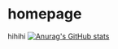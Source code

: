 # homepage
hihihi
[![Anurag's GitHub stats](https://github-readme-stats.vercel.app/api?username=lhqqq)](https://github.com/lhqqq/github-readme-stats)
